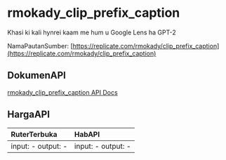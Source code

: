 # rmokady_clip_prefix_caption

Khasi ki kali hynrei kaam me hum u Google Lens ha GPT-2

NamaPautanSumber: [https://replicate.com/rmokady/clip_prefix_caption](https://replicate.com/rmokady/clip_prefix_caption)

## DokumenAPI

[rmokady_clip_prefix_caption API Docs](../apis/kl/rmokady_clip_prefix_caption.md)

## HargaAPI

| RuterTerbuka | HabAPI |
|:---|:---|
| input: - output: - | input: - output: - |
